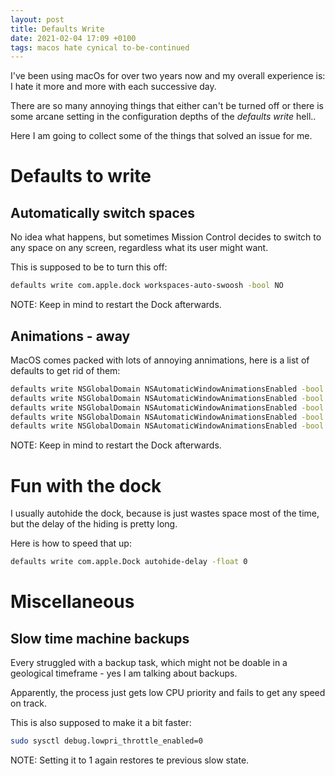 ```yaml
---
layout: post
title: Defaults Write
date: 2021-02-04 17:09 +0100
tags: macos hate cynical to-be-continued
---
```

I've been using macOs for over two years now and my
overall experience is:
I hate it more and more with each successive day.

There are so many annoying things that either can't be
turned off or there is some arcane setting in
the configuration depths of the _defaults write_ hell..

Here I am going to collect some of the things that
solved an issue for me.

# Defaults to write

## Automatically switch spaces

No idea what happens, but sometimes Mission Control
decides to switch to any space on any screen, regardless
what its user might want.

This is supposed to be to turn this off:

```bash
defaults write com.apple.dock workspaces-auto-swoosh -bool NO
```

NOTE: Keep in mind to restart the Dock afterwards.

## Animations - away

MacOS comes packed with lots of annoying annimations,
here is a list of defaults to get rid of them:

```bash
defaults write NSGlobalDomain NSAutomaticWindowAnimationsEnabled -bool false
defaults write NSGlobalDomain NSAutomaticWindowAnimationsEnabled -bool false
defaults write NSGlobalDomain NSAutomaticWindowAnimationsEnabled -bool false
defaults write NSGlobalDomain NSAutomaticWindowAnimationsEnabled -bool false
defaults write NSGlobalDomain NSAutomaticWindowAnimationsEnabled -bool false
```

NOTE: Keep in mind to restart the Dock afterwards.

# Fun with the dock

I usually autohide the dock, because is just wastes
space most of the time, but the delay of the hiding
is pretty long.

Here is how to speed that up:

```bash
defaults write com.apple.Dock autohide-delay -float 0
```

# Miscellaneous

## Slow time machine backups

Every struggled with a backup task, which might not be
doable in a geological timeframe - yes I am talking
about backups.

Apparently, the process just gets low CPU priority
and fails to get any speed on track.

This is also supposed to make it a bit faster:

```bash
sudo sysctl debug.lowpri_throttle_enabled=0
```

NOTE: Setting it to 1 again restores te previous slow
      state.